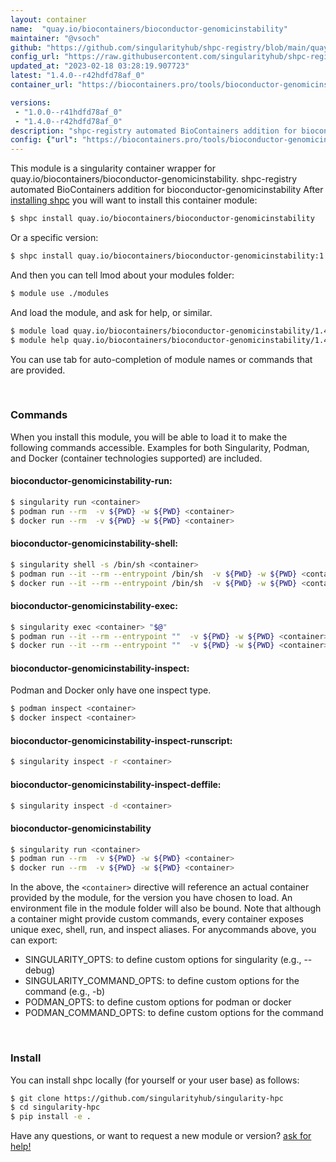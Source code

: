 ```yaml
---
layout: container
name:  "quay.io/biocontainers/bioconductor-genomicinstability"
maintainer: "@vsoch"
github: "https://github.com/singularityhub/shpc-registry/blob/main/quay.io/biocontainers/bioconductor-genomicinstability/container.yaml"
config_url: "https://raw.githubusercontent.com/singularityhub/shpc-registry/main/quay.io/biocontainers/bioconductor-genomicinstability/container.yaml"
updated_at: "2023-02-18 03:28:19.907723"
latest: "1.4.0--r42hdfd78af_0"
container_url: "https://biocontainers.pro/tools/bioconductor-genomicinstability"

versions:
 - "1.0.0--r41hdfd78af_0"
 - "1.4.0--r42hdfd78af_0"
description: "shpc-registry automated BioContainers addition for bioconductor-genomicinstability"
config: {"url": "https://biocontainers.pro/tools/bioconductor-genomicinstability", "maintainer": "@vsoch", "description": "shpc-registry automated BioContainers addition for bioconductor-genomicinstability", "latest": {"1.4.0--r42hdfd78af_0": "sha256:7ae3e92a9241414c1446947ae77cdf81e66403bd51092639d219992cea2791da"}, "tags": {"1.0.0--r41hdfd78af_0": "sha256:b2dfa52c92271683a44b6d4ce4e18cbc16ee3eb4b779474b45d9e327e0dfa54e", "1.4.0--r42hdfd78af_0": "sha256:7ae3e92a9241414c1446947ae77cdf81e66403bd51092639d219992cea2791da"}, "docker": "quay.io/biocontainers/bioconductor-genomicinstability"}
---
```


This module is a singularity container wrapper for quay.io/biocontainers/bioconductor-genomicinstability.
shpc-registry automated BioContainers addition for bioconductor-genomicinstability
After [installing shpc](#install) you will want to install this container module:


```bash
$ shpc install quay.io/biocontainers/bioconductor-genomicinstability
```

Or a specific version:

```bash
$ shpc install quay.io/biocontainers/bioconductor-genomicinstability:1.4.0--r42hdfd78af_0
```

And then you can tell lmod about your modules folder:

```bash
$ module use ./modules
```

And load the module, and ask for help, or similar.

```bash
$ module load quay.io/biocontainers/bioconductor-genomicinstability/1.4.0--r42hdfd78af_0
$ module help quay.io/biocontainers/bioconductor-genomicinstability/1.4.0--r42hdfd78af_0
```

You can use tab for auto-completion of module names or commands that are provided.

<br>

### Commands

When you install this module, you will be able to load it to make the following commands accessible.
Examples for both Singularity, Podman, and Docker (container technologies supported) are included.

#### bioconductor-genomicinstability-run:

```bash
$ singularity run <container>
$ podman run --rm  -v ${PWD} -w ${PWD} <container>
$ docker run --rm  -v ${PWD} -w ${PWD} <container>
```

#### bioconductor-genomicinstability-shell:

```bash
$ singularity shell -s /bin/sh <container>
$ podman run --it --rm --entrypoint /bin/sh  -v ${PWD} -w ${PWD} <container>
$ docker run --it --rm --entrypoint /bin/sh  -v ${PWD} -w ${PWD} <container>
```

#### bioconductor-genomicinstability-exec:

```bash
$ singularity exec <container> "$@"
$ podman run --it --rm --entrypoint ""  -v ${PWD} -w ${PWD} <container> "$@"
$ docker run --it --rm --entrypoint ""  -v ${PWD} -w ${PWD} <container> "$@"
```

#### bioconductor-genomicinstability-inspect:

Podman and Docker only have one inspect type.

```bash
$ podman inspect <container>
$ docker inspect <container>
```

#### bioconductor-genomicinstability-inspect-runscript:

```bash
$ singularity inspect -r <container>
```

#### bioconductor-genomicinstability-inspect-deffile:

```bash
$ singularity inspect -d <container>
```



#### bioconductor-genomicinstability

```bash
$ singularity run <container>
$ podman run --rm  -v ${PWD} -w ${PWD} <container>
$ docker run --rm  -v ${PWD} -w ${PWD} <container>
```


In the above, the `<container>` directive will reference an actual container provided
by the module, for the version you have chosen to load. An environment file in the
module folder will also be bound. Note that although a container
might provide custom commands, every container exposes unique exec, shell, run, and
inspect aliases. For anycommands above, you can export:

 - SINGULARITY_OPTS: to define custom options for singularity (e.g., --debug)
 - SINGULARITY_COMMAND_OPTS: to define custom options for the command (e.g., -b)
 - PODMAN_OPTS: to define custom options for podman or docker
 - PODMAN_COMMAND_OPTS: to define custom options for the command

<br>

### Install

You can install shpc locally (for yourself or your user base) as follows:

```bash
$ git clone https://github.com/singularityhub/singularity-hpc
$ cd singularity-hpc
$ pip install -e .
```

Have any questions, or want to request a new module or version? [ask for help!](https://github.com/singularityhub/singularity-hpc/issues)